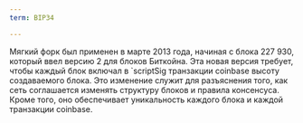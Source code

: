 ```yaml
---
term: BIP34

---
```

Мягкий форк был применен в марте 2013 года, начиная с блока 227 930, который ввел версию 2 для блоков Биткойна. Эта новая версия требует, чтобы каждый блок включал в `scriptSig транзакции coinbase высоту создаваемого блока. Это изменение служит для разъяснения того, как сеть соглашается изменять структуру блоков и правила консенсуса. Кроме того, оно обеспечивает уникальность каждого блока и каждой транзакции coinbase.